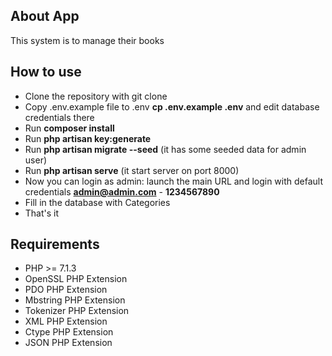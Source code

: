 ## About App

This system is to manage their books

## How to use

  - Clone the repository with git clone
  - Copy .env.example file to .env **cp .env.example .env** and edit database credentials there
  - Run **composer install**
  - Run **php artisan key:generate**
  - Run **php artisan migrate --seed** (it has some seeded data for admin user)
  - Run **php artisan serve** (it start server on port 8000)
  - Now you can login as admin: launch the main URL and login with default credentials **admin@admin.com** - **1234567890**
  - Fill in the database with Categories
  - That's it

## Requirements

  - PHP >= 7.1.3
  - OpenSSL PHP Extension
  - PDO PHP Extension
  - Mbstring PHP Extension
  - Tokenizer PHP Extension
  - XML PHP Extension
  - Ctype PHP Extension
  - JSON PHP Extension
